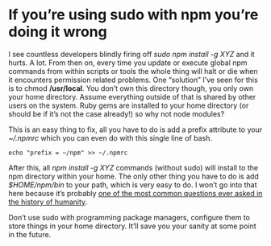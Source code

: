 # If you’re using sudo with npm you’re doing it wrong

I see countless developers blindly firing off _sudo npm install -g XYZ_ and it hurts. A lot. From then on, every time you update or execute global npm commands from within scripts or tools the whole thing will halt or die when it encounters permission related problems. One “solution” I’ve seen for this is to chmod **/usr/local**. You don’t own this directory though, you only own your home directory. Assume everything outside of that is shared by other users on the system. Ruby gems are installed to your home directory (or should be if it’s not the case already!) so why not node modules?

This is an easy thing to fix, all you have to do is add a prefix attribute to your _~/.npmrc_ which you can even do with this single line of bash.

```
echo "prefix = ~/npm" >> ~/.npmrc
```

After this, all _npm install -g XYZ_ commands (without sudo) will install to the npm directory within your home. The only other thing you have to do is add _$HOME/npm/bin_ to your path, which is very easy to do. I won’t go into that here because it’s probably [one of the most common questions ever asked in the history of humanity](https://www.google.com/search?q=How+do+I+add+to+my+path+variable%3F&ie=utf-8&oe=utf-8&aq=t&rls=org.mozilla:en-US:official&client=firefox-a&channel=fflb).

Don’t use sudo with programming package managers, configure them to store things in your home directory. It’ll save you your sanity at some point in the future.
